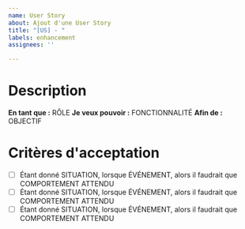 ```yaml
---
name: User Story
about: Ajout d'une User Story
title: "[US] - "
labels: enhancement
assignees: ''

---
```


# Description
**En tant que :** RÔLE
**Je veux pouvoir :** FONCTIONNALITÉ
**Afin de :** OBJECTIF

# Critères d'acceptation
- [ ] Étant donné SITUATION, lorsque ÉVÉNEMENT, alors il faudrait que COMPORTEMENT ATTENDU
- [ ] Étant donné SITUATION, lorsque ÉVÉNEMENT, alors il faudrait que COMPORTEMENT ATTENDU
- [ ] Étant donné SITUATION, lorsque ÉVÉNEMENT, alors il faudrait que COMPORTEMENT ATTENDU

